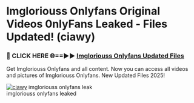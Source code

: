 # Imgloriouss Onlyfans Original Videos 0nlyFans Leaked - Files Updated! (ciawy)

<h3>🔴 CLICK HERE 🌐==►► <a href="https://tinyurl.com/2jnfzry5" rel="nofollow">Imgloriouss Onlyfans Updated Files</a></h3>

Get Imgloriouss Onlyfans and all content. Now you can access all videos and pictures of Imgloriouss Onlyfans. New Updated Files 2025!

[![ciawy](https://i.imgur.com/GyGTBgg.gif)](https://tinyurl.com/2jnfzry5)
imgloriouss onlyfans leak<br>
imgloriouss onlyfans leaked